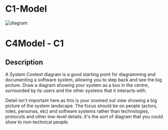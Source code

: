# C1-Model

![diagram](https://www.plantuml.com/plantuml/svg/0/TPFFZjCm4CRlbVeEGqz5WkR2YTEYDB2H2hkmVn2dQcfFMuDhPyTsTk5jq1vu0CGJzCKO9wjIglOMpoI_RxxFaxCGaMFQsE7WcN7A9asmZh49huk2yNwoCd6T5YaGA-yYkJXHVbEWPeEkjQb9HVdgvQL55s_UpmgBaKAKqhpCRp_4ITEXXuFPcoyNDzVpp_Nr-NnMlQi-JCVFS_sIE7WtpW8lO3IbGAxrjYNjUII5ZmdjNI86lT-H4mI_ZFV8D1a9v-fxYBGPhpqBIDs6qckIhy_xC_I5pAjbAbwY8j0URg_AYsa5OWWGobaDnaaQ5ZL2Qn1aV79X-uS2DCZvJ2f9Me1k-zEQGDqOj4eiXLyOZamYqAbNtuZh3Qxs9yfgVGUwLfxjBJ7ZHY964Cl0XDRyGC2m4mm7Yk0ygErlRLO--_aleswQuU0JsQTm3yEfdL7YyhYPJ6xOVwNezq07Y5Ccgpues8DdEueM15uUGh8HjMyD8Dybqth8gt94w91yQA5wC1cPv6eQpwAuOuF-9txQmDFMzPWbsZM6ap7a1YhFmkuM9a2Rh2F6XR56esGFvF8_mh8_SZEx_NdiZPsHqzs_y1S0)

# C4Model - C1

## Description
A System Context diagram is a good starting point for diagramming and documenting a software system, allowing you to step back and see the big picture. Draw a diagram showing your system as a box in the centre, surrounded by its users and the other systems that it interacts with.

Detail isn't important here as this is your zoomed out view showing a big picture of the system landscape. The focus should be on people (actors, roles, personas, etc) and software systems rather than technologies, protocols and other low-level details. It's the sort of diagram that you could show to non-technical people.